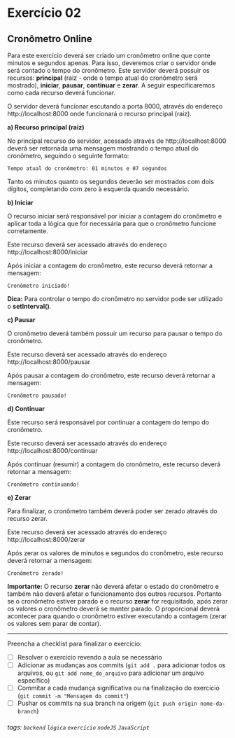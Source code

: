 # Exercício 02

## Cronômetro Online

Para este exercício deverá ser criado um cronômetro online que conte minutos e segundos apenas. Para isso, deveremos criar o servidor onde será contado o tempo do cronômetro. Este servidor deverá possuir os recursos: **principal** (raiz - onde o tempo atual do cronômetro será mostrado), **iniciar**, **pausar**, **continuar** e **zerar**. A seguir especificaremos como cada recurso deverá funcionar.

O servidor deverá funcionar escutando a porta 8000, através do endereço http://localhost:8000 onde funcionará o recurso principal (raiz).

**a) Recurso principal (raiz)**

No principal recurso do servidor, acessado através de http://localhost:8000 deverá ser retornada uma mensagem mostrando o tempo atual do cronômetro, seguindo o seguinte formato:

```
Tempo atual do cronômetro: 01 minutos e 07 segundos
```

Tanto os minutos quanto os segundos deverão ser mostrados com dois dígitos, completando com zero à esquerda quando necessário.

**b) Iniciar**

O recurso iniciar será responsável por iniciar a contagem do cronômetro e aplicar toda a lógica que for necessária para que o cronômetro funcione corretamente.

Este recurso deverá ser acessado através do endereço http://localhost:8000/iniciar

Após iniciar a contagem do cronômetro, este recurso deverá retornar a mensagem:

```
Cronômetro iniciado!
```

**Dica:** Para controlar o tempo do cronômetro no servidor pode ser utilizado o **setInterval()**.

**c) Pausar**

O cronômetro deverá também possuir um recurso para pausar o tempo do cronômetro.

Este recurso deverá ser acessado através do endereço http://localhost:8000/pausar

Após pausar a contagem do cronômetro, este recurso deverá retornar a mensagem:

```
Cronômetro pausado!
```

**d) Continuar**

Este recurso será responsável por continuar a contagem do tempo do cronômetro.

Este recurso deverá ser acessado através do endereço http://localhost:8000/continuar

Após continuar (resumir) a contagem do cronômetro, este recurso deverá retornar a mensagem:

```
Cronômetro continuando!
```

**e) Zerar**

Para finalizar, o cronômetro também deverá poder ser zerado através do recurso zerar.

Este recurso deverá ser acessado através do endereço http://localhost:8000/zerar

Após zerar os valores de minutos e segundos do cronômetro, este recurso deverá retornar a mensagem:

```
Cronômetro zerado!
```

**Importante:** O recurso **zerar** não deverá afetar o estado do cronômetro e também não deverá afetar o funcionamento dos outros recursos. Portanto se o cronômetro estiver parado e o recurso **zerar** for requisitado, após zerar os valores o cronômetro deverá se manter parado. O proporcional deverá acontecer para quando o cronômetro estiver executando a contagem (zerar os valores sem parar de contar).

---

Preencha a checklist para finalizar o exercício:

- [ ] Resolver o exercício revendo a aula se necessário
- [ ] Adicionar as mudanças aos commits (`git add .` para adicionar todos os arquivos, ou `git add nome_do_arquivo` para adicionar um arquivo específico)
- [ ] Commitar a cada mudança significativa ou na finalização do exercício (`git commit -m "Mensagem do commit"`)
- [ ] Pushar os commits na sua branch na origem (`git push origin nome-da-branch`)

###### tags: `backend` `lógica` `exercício` `nodeJS` `JavaScript`
